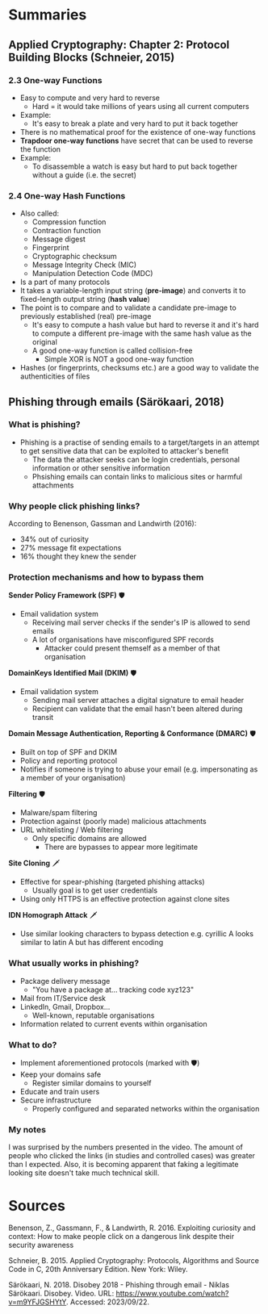 # Summaries

## Applied Cryptography: Chapter 2: Protocol Building Blocks (Schneier, 2015)

### 2.3 One-way Functions

- Easy to compute and very hard to reverse
  - Hard = it would take millions of years using all current computers
- Example:
  - It's easy to break a plate and very hard to put it back together
- There is no mathematical proof for the existence of one-way functions
- **Trapdoor one-way functions** have secret that can be used to reverse the function
- Example:
  - To disassemble a watch is easy but hard to put back together without a guide (i.e. the secret)

### 2.4 One-way Hash Functions

- Also called:
  - Compression function
  - Contraction function
  - Message digest
  - Fingerprint
  - Cryptographic checksum
  - Message Integrity Check (MIC)
  - Manipulation Detection Code (MDC)
- Is a part of many protocols
- It takes a variable-length input string (**pre-image**) and converts it to fixed-length output string (**hash value**)
- The point is to compare and to validate a candidate pre-image to previously established (real) pre-image
  - It's easy to compute a hash value but hard to reverse it and it's hard to compute a different pre-image with the same hash value as the original
  - A good one-way function is called collision-free
    - Simple XOR is NOT a good one-way function
- Hashes (or fingerprints, checksums etc.) are a good way to validate the authenticities of files

## Phishing through emails (Särökaari, 2018)

### What is phishing?

- Phishing is a practise of sending emails to a target/targets in an attempt to get sensitive data that can be exploited to attacker's benefit
  - The data the attacker seeks can be login credentials, personal information or other sensitive information
  - Phsishing emails can contain links to malicious sites or harmful attachments

### Why people click phishing links?

According to Benenson, Gassman and Landwirth (2016):

- 34% out of curiosity
- 27% message fit expectations
- 16% thought they knew the sender

### Protection mechanisms and how to bypass them

**Sender Policy Framework (SPF)** 🛡️

- Email validation system
  - Receiving mail server checks if the sender's IP is allowed to send emails
  - A lot of organisations have misconfigured SPF records
    - Attacker could present themself as a member of that organisation

**DomainKeys Identified Mail (DKIM)** 🛡️

- Email validation system
  - Sending mail server attaches a digital signature to email header
  - Recipient can validate that the email hasn't been altered during transit

**Domain Message Authentication, Reporting & Conformance (DMARC)** 🛡️

- Built on top of SPF and DKIM
- Policy and reporting protocol
 - Notifies if someone is trying to abuse your email (e.g. impersonating as a member of your organisation)

**Filtering** 🛡️

- Malware/spam filtering
- Protection against (poorly made) malicious attachments
- URL whitelisting / Web filtering
  - Only specific domains are allowed
    - There are bypasses to appear more legitimate

**Site Cloning** 🗡️

- Effective for spear-phishing (targeted phishing attacks)
  - Usually goal is to get user credentials
- Using only HTTPS is an effective protection against clone sites

**IDN Homograph Attack** 🗡️

- Use similar looking characters to bypass detection e.g. cyrillic A looks similar to latin A but has different encoding
 
### What usually works in phishing?

- Package delivery message
  - "You have a package at... tracking code xyz123"
- Mail from IT/Service desk
- LinkedIn, Gmail, Dropbox...
  - Well-known, reputable organisations
- Information related to current events within organisation

### What to do?

- Implement aforementioned protocols (marked with 🛡️)
- Keep your domains safe
  - Register similar domains to yourself
- Educate and train users
- Secure infrastructure
  - Properly configured and separated networks within the organisation

### My notes

I was surprised by the numbers presented in the video. The amount of people who clicked the links (in studies and controlled cases) was greater than I expected. Also, it is becoming apparent that faking a legitimate looking site doesn't take much technical skill.

# Sources

Benenson, Z., Gassmann, F., & Landwirth, R. 2016. Exploiting curiosity and context: How to make people click on a dangerous link despite their security awareness

Schneier, B. 2015. Applied Cryptography: Protocols, Algorithms and Source Code in C, 20th Anniversary Edition. New York: Wiley.

Särökaari, N. 2018. Disobey 2018 - Phishing through email - Niklas Särökaari. Disobey. Video. URL: https://www.youtube.com/watch?v=m9YFJGSHYtY. Accessed: 2023/09/22.

